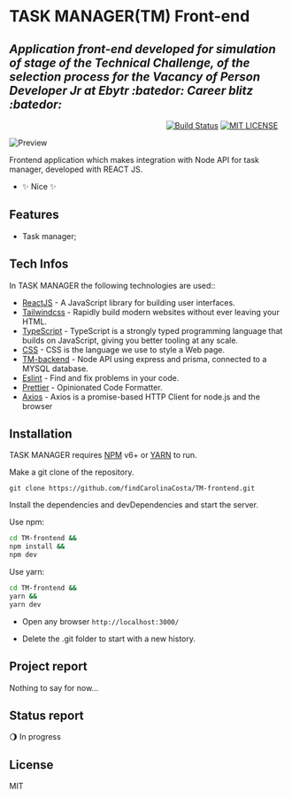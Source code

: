 # TASK MANAGER(TM) Front-end
## _Application front-end developed for simulation of stage of the Technical Challenge, of the selection process for the Vacancy of Person Developer Jr at Ebytr :batedor: Career blitz :batedor:_

&nbsp;&nbsp;&nbsp;&nbsp;&nbsp;&nbsp;&nbsp;&nbsp;&nbsp;&nbsp;&nbsp;&nbsp;&nbsp;&nbsp;&nbsp;&nbsp;&nbsp;&nbsp;&nbsp;&nbsp;&nbsp;&nbsp;&nbsp;&nbsp;&nbsp;&nbsp;&nbsp;&nbsp;&nbsp;&nbsp;&nbsp;&nbsp;&nbsp;&nbsp;&nbsp;&nbsp;&nbsp;&nbsp;&nbsp;&nbsp;&nbsp;&nbsp;&nbsp;&nbsp;&nbsp;&nbsp;&nbsp;&nbsp;&nbsp;&nbsp;&nbsp;&nbsp;&nbsp;&nbsp;&nbsp;&nbsp;&nbsp;&nbsp;&nbsp;&nbsp;&nbsp;&nbsp;&nbsp;&nbsp;&nbsp;&nbsp;&nbsp;&nbsp;&nbsp;&nbsp;&nbsp;
[![Build Status](https://travis-ci.org/joemccann/dillinger.svg?branch=master)](https://github.com/findCarolinaCosta/TM-frontend)
[![MIT LICENSE](https://camo.githubusercontent.com/c6239caa38945e7693646486b0337744e4bd84d52807a7a1756d596a0e13676a/68747470733a2f2f696d672e736869656c64732e696f2f6769746875622f6c6963656e73652f65617379626173652f65617379626173652d7265616374)](https://github.com/findCarolinaCosta/TM-frontend/blob/main/LICENSE)

![Preview]()


Frontend application which makes integration with Node API for task manager, developed with REACT JS.

- ✨ Nice ✨
## Features

- Task manager;

## Tech Infos

In TASK MANAGER the following technologies are used::

- [ReactJS](https://reactjs.org/) - A JavaScript library for building user interfaces.
- [Tailwindcss](https://tailwindcss.com/) - Rapidly build modern websites without ever leaving your HTML.
- [TypeScript](https://www.typescriptlang.org/) - TypeScript is a strongly typed programming language that builds on JavaScript, giving you better tooling at any scale.
- [CSS](https://www.w3schools.com/css/css_intro.asp) - CSS is the language we use to style a Web page.
- [TM-backend](https://github.com/findCarolinaCosta/TM-backend) - Node API using express and prisma, connected to a MYSQL database.
- [Eslint](https://eslint.org/) - Find and fix problems in your code.
- [Prettier](https://prettier.io/) - Opinionated Code Formatter.
- [Axios](https://axios-http.com/docs/intro) - Axios is a promise-based HTTP Client for node.js and the browser

## Installation

TASK MANAGER requires [NPM](https://www.npmjs.com/) v6+ or [YARN](https://yarnpkg.com/) to run.

Make a git clone of the repository.
```
git clone https://github.com/findCarolinaCosta/TM-frontend.git
```

Install the dependencies and devDependencies and start the server.

Use npm:
```sh
cd TM-frontend &&
npm install &&
npm dev
```

Use yarn:
```sh
cd TM-frontend &&
yarn &&
yarn dev
```

- Open any browser `http://localhost:3000/ `

- Delete the .git folder to start with a new history.

## Project report
Nothing to say for now...

## Status report
:waning_gibbous_moon: In progress

## License

MIT
